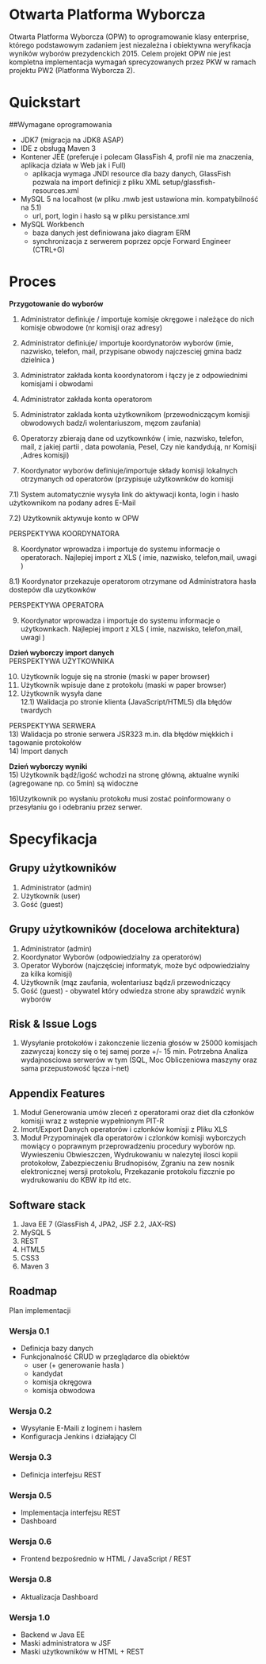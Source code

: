 # Otwarta Platforma Wyborcza
Otwarta Platforma Wyborcza (OPW) to oprogramowanie klasy enterprise, którego podstawowym zadaniem jest niezależna i obiektywna weryfikacja wyników wyborów prezydenckich 2015. Celem projekt OPW nie jest kompletna implementacja wymagań sprecyzowanych przez PKW w ramach projektu PW2 (Platforma Wyborcza 2).   

# Quickstart


##Wymagane oprogramowania
* JDK7 (migracja na JDK8 ASAP)
* IDE z obsługą Maven 3
* Kontener JEE (preferuje i polecam GlassFish 4, profil nie ma znaczenia, aplikacja działa w Web jak i Full)
  * aplikacja wymaga JNDI resource dla bazy danych, GlassFish pozwala na import definicji z pliku XML setup/glassfish-resources.xml 
* MySQL 5 na localhost (w pliku .mwb jest ustawiona min. kompatybilność na 5.1) 
  * url, port, login i hasło są w pliku persistance.xml
* MySQL Workbench
  * baza danych jest definiowana jako diagram ERM
  * synchronizacja z serwerem poprzez opcje Forward Engineer (CTRL+G)


# Proces
**Przygotowanie do wyborów**  
1) Administrator definiuje / importuje komisje okręgowe i należące do nich komisje obwodowe (nr komisji oraz adresy)

2) Administrator definiuje/ importuje koordynatorów wyborów (imie, nazwisko, telefon, mail, przypisane obwody  najczesciej gmina badz dzielnica ) 

3) Administrator zakłada konta koordynatorom i łączy je z odpowiednimi komisjami i obwodami

4) Administrator zakłada konta operatorom

5) Administrator zaklada konta użytkownikom (przewodniczącym komisji obwodowych badz/i wolentariuszom, męzom zaufania)

6) Operatorzy zbierają dane od uzytkownków ( imie, nazwisko, telefon, mail,  z jakiej partii , data powołania, Pesel,    Czy nie kandydują, nr Komisji ,Adres komisji)

7) Koordynator  wyborów definiuje/importuje składy komisji lokalnych otrzymanych od operatorów (przypisuje użytkownków  do komisji

7.1) System automatycznie wysyła link do aktywacji konta, login i hasło użytkownikom na podany adres E-Mail 

7.2) Użytkownik aktywuje konto w OPW  

PERSPEKTYWA KOORDYNATORA

8) Koordynator wprowadza i importuje do systemu informacje o operatorach. Najlepiej import z XLS ( imie, nazwisko,  telefon,mail, uwagi )

8.1) Koordynator przekazuje operatorom otrzymane od Administratora hasła dostepów dla uzytkowków 

PERSPEKTYWA OPERATORA

9) Koordynator wprowadza i importuje do  systemu informacje o użytkownkach. Najlepiej import z XLS ( imie, nazwisko, telefon,mail, uwagi )

**Dzień wyborczy import danych**  
PERSPEKTYWA UŻYTKOWNIKA

10) Użytkownik loguje się na stronie (maski w paper browser)  
11) Użytkownik wpisuje dane z protokołu (maski w paper browser)  
12) Użytkownik wysyła dane  
12.1) Walidacja po stronie klienta (JavaScript/HTML5) dla błędów twardych  
 
PERSPEKTYWA SERWERA  
13) Walidacja po stronie serwera JSR323 m.in. dla błędów miękkich i tagowanie protokołów  
14) Import danych  

**Dzień wyborczy wyniki**  
15) Użytkownik bądź/igość wchodzi na stronę główną, aktualne wyniki (agregowane np. co 5min) są widoczne

16)Uzytkownik po wysłaniu protokołu musi zostać poinformowany o przesyłaniu go i odebraniu przez serwer.


# Specyfikacja

## Grupy użytkowników 
1. Administrator (admin)
2. Użytkownik (user)
3. Gość (guest)


## Grupy użytkowników (docelowa architektura) 
1. Administrator (admin) 
2. Koordynator Wyborów (odpowiedzialny za operatorów)
3. Operator Wyborów (najczęściej informatyk, może być odpowiedzialny za kilka komisji)
4. Użytkownik (mąz zaufania, wolentariusz bądz/i przewodniczący
5. Gość (guest) - obywatel który odwiedza strone aby sprawdzić wynik wyborów

## Risk & Issue Logs
1. Wysyłanie protokołów i zakonczenie liczenia głosów w 25000 komisjach zazwyczaj konczy się o tej samej porze +/- 15 min. Potrzebna Analiza wydajnosciowa serwerów  w tym (SQL, Moc Obliczeniowa maszyny oraz sama przepustowość łącza i-net)

## Appendix Features
1. Moduł Generowania  umów zleceń z operatorami oraz diet dla członków komisji wraz z wstepnie wypełnionym PIT-R
2. Imort/Export Danych operatorów i członków komisji z Pliku XLS 
3. Moduł Przypominajek dla operatorów i czlonków komisji  wyborczych mowiący o poprawnym przeprowadzeniu procedury wyborów np. Wywieszeniu Obwieszczen, Wydrukowaniu w nalezytej ilosci kopii protokołow, Zabezpieczeniu Brudnopisów, Zgraniu na zew nosnik elektronicznej wersji protokolu, Przekazanie protokolu fizcznie po wydrukowaniu do KBW itp itd etc.   


## Software stack
1. Java EE 7 (GlassFish 4, JPA2, JSF 2.2, JAX-RS)
2. MySQL 5
3. REST
4. HTML5 
5. CSS3
6. Maven 3

## Roadmap
Plan implementacji

### Wersja 0.1
* Definicja bazy danych
* Funkcjonalność CRUD w przeglądarce dla obiektów
  * user (+ generowanie hasła )
  * kandydat
  * komisja okręgowa
  * komisja obwodowa


### Wersja 0.2
* Wysyłanie E-Maili z loginem i hasłem
* Konfiguracja Jenkins i działający CI

### Wersja 0.3
* Definicja interfejsu REST

### Wersja 0.5
* Implementacja interfejsu REST
* Dashboard

### Wersja 0.6
* Frontend bezpośrednio w HTML / JavaScript / REST

### Wersja 0.8
* Aktualizacja Dashboard

### Wersja 1.0
* Backend w Java EE
* Maski administratora w JSF
* Maski użytkowników w HTML + REST 

